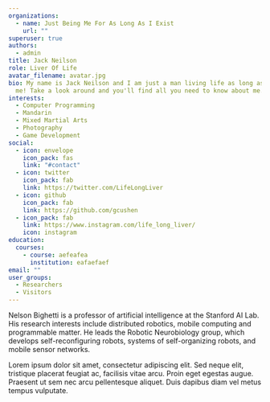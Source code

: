 ```yaml
---
organizations:
  - name: Just Being Me For As Long As I Exist
    url: ""
superuser: true
authors:
  - admin
title: Jack Neilson
role: Liver Of Life
avatar_filename: avatar.jpg
bio: My name is Jack Neilson and I am just a man living life as long as it lets
  me! Take a look around and you'll find all you need to know about me.
interests:
  - Computer Programming
  - Mandarin
  - Mixed Martial Arts
  - Photography
  - Game Development
social:
  - icon: envelope
    icon_pack: fas
    link: "#contact"
  - icon: twitter
    icon_pack: fab
    link: https://twitter.com/LifeLongLiver
  - icon: github
    icon_pack: fab
    link: https://github.com/gcushen
  - icon_pack: fab
    link: https://www.instagram.com/life_long_liver/
    icon: instagram
education:
  courses:
    - course: aefeafea
      institution: eafaefaef
email: ""
user_groups:
  - Researchers
  - Visitors
---
```


Nelson Bighetti is a professor of artificial intelligence at the Stanford AI Lab. His research interests include distributed robotics, mobile computing and programmable matter. He leads the Robotic Neurobiology group, which develops self-reconfiguring robots, systems of self-organizing robots, and mobile sensor networks.

Lorem ipsum dolor sit amet, consectetur adipiscing elit. Sed neque elit, tristique placerat feugiat ac, facilisis vitae arcu. Proin eget egestas augue. Praesent ut sem nec arcu pellentesque aliquet. Duis dapibus diam vel metus tempus vulputate.
